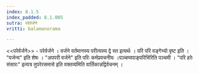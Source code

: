 ```yaml
---
index: 8.1.5
index_padded: 8.1.005
sutra: परेर्वर्जने
vritti: balamanorama

---
```

<<परेर्वर्जने>> - परेर्वर्जने । वर्जने वर्तमानस्य परीत्यस्य द्वे स्त इत्यर्थः । परि परि वङ्गेभ्यो वृष्ट इति । "पर्जन्य" इति शेषः । "अपपरी वर्जने" इति परिः कर्मप्रवचनीयः ।पञ्चम्यपाङ्परिभि॑रिति पञ्चमी । "परि हरेः संसारः" इत्यत्र तुपरेरसमासे इति वक्तव्य॑मिति वार्तिकान्नद्विर्वचनम् । 